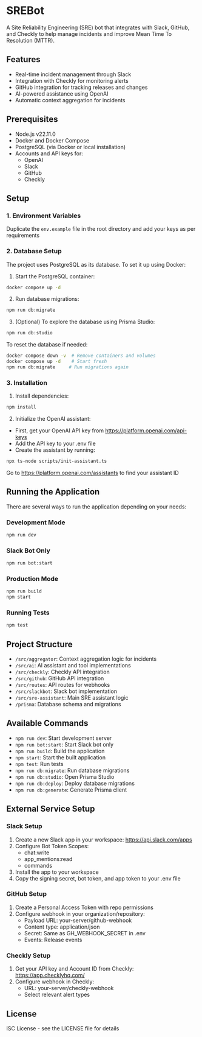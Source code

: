 # SREBot

A Site Reliability Engineering (SRE) bot that integrates with Slack, GitHub, and Checkly to help manage incidents and improve Mean Time To Resolution (MTTR).

## Features

- Real-time incident management through Slack
- Integration with Checkly for monitoring alerts
- GitHub integration for tracking releases and changes
- AI-powered assistance using OpenAI
- Automatic context aggregation for incidents

## Prerequisites

- Node.js v22.11.0
- Docker and Docker Compose
- PostgreSQL (via Docker or local installation)
- Accounts and API keys for:
    - OpenAI
    - Slack
    - GitHub
    - Checkly

## Setup

### 1. Environment Variables

Duplicate the `env.example` file in the root directory and add your keys as per requirements

### 2. Database Setup

The project uses PostgreSQL as its database. To set it up using Docker:

1. Start the PostgreSQL container:
```bash
docker compose up -d
```

2. Run database migrations:
```bash
npm run db:migrate
```

3. (Optional) To explore the database using Prisma Studio:
```bash
npm run db:studio
```

To reset the database if needed:
```bash
docker compose down -v  # Remove containers and volumes
docker compose up -d    # Start fresh
npm run db:migrate     # Run migrations again
```

### 3. Installation

1. Install dependencies:
```bash
npm install
```

2. Initialize the OpenAI assistant:
- First, get your OpenAI API key from https://platform.openai.com/api-keys
- Add the API key to your .env file
- Create the assistant by running:
```bash
npx ts-node scripts/init-assistant.ts
```
Go to https://platform.openai.com/assistants to find your assistant ID


## Running the Application

There are several ways to run the application depending on your needs:

### Development Mode
```bash
npm run dev
```

### Slack Bot Only
```bash
npm run bot:start
```

### Production Mode
```bash
npm run build
npm start
```

### Running Tests
```bash
npm test
```

## Project Structure

- `/src/aggregator`: Context aggregation logic for incidents
- `/src/ai`: AI assistant and tool implementations
- `/src/checkly`: Checkly API integration
- `/src/github`: GitHub API integration
- `/src/routes`: API routes for webhooks
- `/src/slackbot`: Slack bot implementation
- `/src/sre-assistant`: Main SRE assistant logic
- `/prisma`: Database schema and migrations

## Available Commands

- `npm run dev`: Start development server
- `npm run bot:start`: Start Slack bot only
- `npm run build`: Build the application
- `npm start`: Start the built application
- `npm test`: Run tests
- `npm run db:migrate`: Run database migrations
- `npm run db:studio`: Open Prisma Studio
- `npm run db:deploy`: Deploy database migrations
- `npm run db:generate`: Generate Prisma client

## External Service Setup

### Slack Setup
1. Create a new Slack app in your workspace: https://api.slack.com/apps
2. Configure Bot Token Scopes:
    - chat:write
    - app_mentions:read
    - commands
3. Install the app to your workspace
4. Copy the signing secret, bot token, and app token to your .env file

### GitHub Setup
1. Create a Personal Access Token with repo permissions
2. Configure webhook in your organization/repository:
    - Payload URL: your-server/github-webhook
    - Content type: application/json
    - Secret: Same as GH_WEBHOOK_SECRET in .env
    - Events: Release events

### Checkly Setup
1. Get your API key and Account ID from Checkly: https://app.checklyhq.com/ 
2. Configure webhook in Checkly:
    - URL: your-server/checkly-webhook
    - Select relevant alert types

## License

ISC License - see the LICENSE file for details
